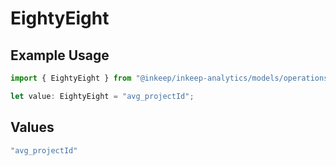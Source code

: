 # EightyEight

## Example Usage

```typescript
import { EightyEight } from "@inkeep/inkeep-analytics/models/operations";

let value: EightyEight = "avg_projectId";
```

## Values

```typescript
"avg_projectId"
```